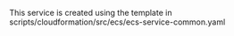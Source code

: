 This service is created using the template in scripts/cloudformation/src/ecs/ecs-service-common.yaml
